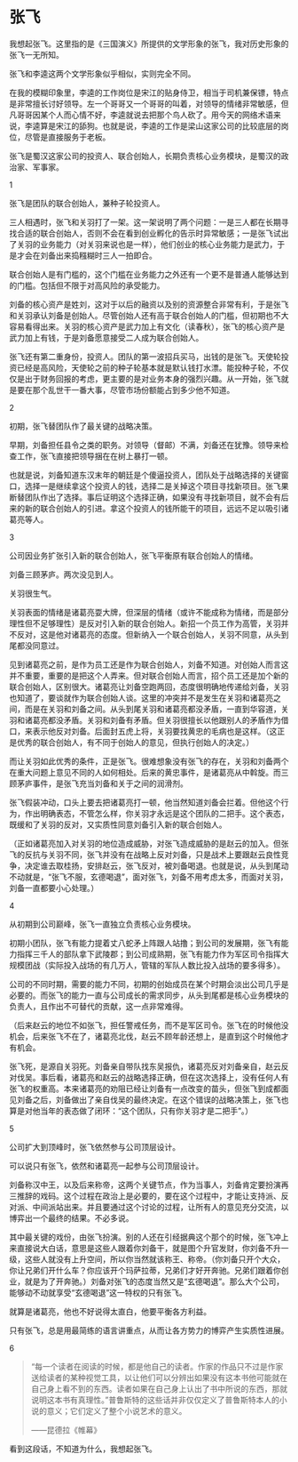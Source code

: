 # 张飞

我想起张飞。这里指的是《三国演义》所提供的文学形象的张飞，我对历史形象的张飞一无所知。

张飞和李逵这两个文学形象似乎相似，实则完全不同。

在我的模糊印象里，李逵的工作岗位是宋江的贴身侍卫，相当于司机兼保镖，特点是非常擅长讨好领导。左一个哥哥又一个哥哥的叫着，对领导的情绪非常敏感，但凡哥哥因某个人而心情不好，李逵就说去把那个鸟人砍了。用今天的网络术语来说，李逵算是宋江的舔狗。也就是说，李逵的工作是梁山这家公司的比较底层的岗位，尽管是直接服务于老板。

张飞是蜀汉这家公司的投资人、联合创始人，长期负责核心业务模块，是蜀汉的政治家、军事家。

1

张飞是团队的联合创始人，兼种子轮投资人。

三人相遇时，张飞和关羽打了一架。这一架说明了两个问题：一是三人都在长期寻找合适的联合创始人，否则不会在看到创业孵化的告示时异常敏感；一是张飞试出了关羽的业务能力（对关羽来说也是一样），他们创业的核心业务能力是武力，于是才会在刘备出来捣糨糊时三人一拍即合。

联合创始人是有门槛的，这个门槛在业务能力之外还有一个更不是普通人能够达到的门槛。包括但不限于对高风险的承受能力。

刘备的核心资产是姓刘，这对于以后的融资以及别的资源整合非常有利，于是张飞和关羽承认刘备是创始人。尽管创始人还有高于联合创始人的门槛，但初期也不大容易看得出来。关羽的核心资产是武力加上有文化（读春秋），张飞的核心资产是武力加上有钱，于是刘备愿意接受二人成为联合创始人。

张飞还有第二重身份，投资人。团队的第一波招兵买马，出钱的是张飞。天使轮投资已经是高风险，天使轮之前的种子轮基本就是默认钱打水漂。能投种子轮，不仅仅是出于财务回报的考虑，更主要的是对业务本身的强烈兴趣。从一开始，张飞就是要在那个乱世干一番大事，尽管市场份额能占到多少他不知道。

2

初期，张飞替团队作了最关键的战略决策。

早期，刘备担任县令之类的职务。对领导（督邮）不满，刘备还在犹豫。领导来检查工作，张飞直接把领导捆在在树上暴打一顿。

也就是说，刘备知道东汉末年的朝廷是个傻逼投资人，团队处于战略选择的关键窗口，选择一是继续拿这个投资人的钱，选择二是关掉这个项目寻找新项目。张飞果断替团队作出了选择。事后证明这个选择正确，如果没有寻找新项目，就不会有后来的新的联合创始人的引进。拿这个投资人的钱所能干的项目，远远不足以吸引诸葛亮等人。

3

公司因业务扩张引入新的联合创始人，张飞平衡原有联合创始人的情绪。

刘备三顾茅庐。两次没见到人。

关羽很生气。

关羽表面的情绪是诸葛亮耍大牌，但深层的情绪（或许不能成称为情绪，而是部分理性但不足够理性）是反对引入新的联合创始人。新招一个员工作为高管，关羽并不反对，这是他对诸葛亮的态度。但新纳入一个联合创始人，关羽不同意，从头到尾都没同意过。

见到诸葛亮之前，是作为员工还是作为联合创始人，刘备不知道。对创始人而言这并不重要，重要的是把这个人弄来。但对联合创始人而言，招个员工还是加个新的联合创始人，区别很大。诸葛亮让刘备空跑两回，态度很明确地传递给刘备，关羽也知道了，要谈就作为联合创始人谈。这里的冲突并不是发生在关羽和诸葛亮之间，而是在关羽和刘备之间。从头到尾关羽和诸葛亮都没矛盾，一直到华容道，关羽和诸葛亮都没矛盾。关羽和刘备有矛盾。但关羽很擅长以他跟别人的矛盾作为借口，来表示他反对刘备。后面封五虎上将，关羽要找黄忠的毛病也是这样。（这正是优秀的联合创始人，有不同于创始人的意见，但执行创始人的决定。）

而让关羽如此优秀的条件，正是张飞。很难想象没有张飞的存在，关羽和刘备两个在重大问题上意见不同的人如何相处。后来的黄忠事件，是诸葛亮从中斡旋。而三顾茅庐事件，是张飞充当刘备和关于之间的润滑剂。

张飞假装冲动，口头上要去把诸葛亮打一顿，他当然知道刘备会拦着。但他这个行为，作出明确表态，不管怎么样，你关羽才永远是这个团队的二把手。这个表态，既缓和了关羽的反对，又实质性同意刘备引入新的联合创始人。

（正如诸葛亮加入对关羽的地位造成威胁，对张飞造成威胁的是赵云的加入。但张飞的反抗与关羽不同，张飞并没有在战略上反对刘备，只是战术上要跟赵云良性竞争，决定谁去取桂扬，安排赵云，张飞反对，被刘备喝退。也就是说，从头到尾动不动就是，“张飞不服，玄德喝退”，面对张飞，刘备不用考虑太多，而面对关羽，刘备一直都要小心处理。）

4

从初期到公司巅峰，张飞一直独立负责核心业务模块。

初期小团队，张飞有能力提着丈八蛇矛上阵跟人站撸；到公司的发展期，张飞有能力指挥三千人的部队拿下武陵郡；到公司成熟期，张飞有能力作为军区司令指挥大规模团战（实际投入战场的有几万人，管辖的军队人数比投入战场的要多得多）。

公司的不同时期，需要的能力不同，初期的创始成员在某个时期会淡出公司几乎是必要的。而张飞的能力一直与公司成长的需求同步，从头到尾都是核心业务模块的负责人，且作出不可替代的贡献，这一点非常难得。

（后来赵云的地位不如张飞，担任警戒任务，而不是军区司令。张飞在的时候他没机会，后来张飞不在了，诸葛亮北伐，赵云不顾年龄还想上，是直到这个时候他才有机会。

张飞死，是源自关羽死。刘备亲自带队找东吴报仇，诸葛亮反对刘备亲自，赵云反对伐吴。事后看，诸葛亮和赵云的战略选择正确，但在这次选择上，没有任何人有张飞的权重高。本来诸葛亮的劝阻已经让刘备有一点改变的苗头，但张飞到成都面见刘备之后，刘备做出了亲自伐吴的最终决定。在这个错误的战略决策上，张飞也算是对他当年的表态做了闭环：“这个团队，只有你关羽才是二把手”。）

5

公司扩大到顶峰时，张飞依然参与公司顶层设计。

可以说只有张飞，依然和诸葛亮一起参与公司顶层设计。

刘备称汉中王，以及后来称帝，这两个关键节点，作为当事人，刘备肯定要扮演再三推辞的戏码。这个过程在政治上是必要的，要在这个过程中，才能让支持派、反对派、中间派站出来。并且要通过这个讨论的过程，让所有人的意见充分交流，以博弈出一个最终的结果。不必多说。

其中最关键的戏份，由张飞扮演。别的人还在引经据典这个那个的时候，张飞冲上来直接说大白话，意思是这些人跟着你刘备干，就是图个升官发财，你刘备不升一级，这些人就没有上升空间，所以你当然就该称王、称帝。（你刘备只开个大众，你让兄弟们开什么车？你应该开个玛萨拉蒂，兄弟们才好开奔驰。兄弟们跟着你创业，就是为了开奔驰。）刘备对张飞的态度当然又是“玄德喝退”。那么大个公司，能够动不动就享受“玄德喝退”这一特权的只有张飞。

就算是诸葛亮，他也不好说得太直白，他要平衡各方利益。

只有张飞，总是用最简练的语言讲重点，从而让各方势力的博弈产生实质性进展。

6

> “每一个读者在阅读的时候，都是他自己的读者。作家的作品只不过是作家送给读者的某种视觉工具，以让他们可以分辨出如果没有这本书他可能就在自己身上看不到的东西。读者如果在自己身上认出了书中所说的东西，那就说明这本书有真理性。”普鲁斯特的这些话并非仅仅定义了普鲁斯特本人的小说的意义；它们定义了整个小说艺术的意义。
>
> ——昆德拉《帷幕》

看到这段话，不知道为什么，我想起张飞。

